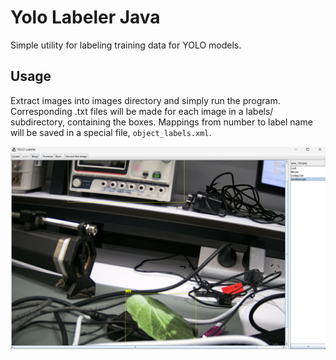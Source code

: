 # Yolo Labeler Java

Simple utility for labeling training data for YOLO models.

## Usage

Extract images into images directory and simply run the program. Corresponding .txt files will be made
for each image in a labels/ subdirectory, containing the boxes. Mappings from number to label name will be saved in a special file,
`object_labels.xml`.

![example.png](demo_screenshots/example.png)